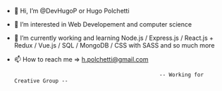 - 👋 Hi, I’m @DevHugoP or Hugo Polchetti
- 👀 I’m interested in Web Developement and computer science
- 🌱 I’m currently working and learning Node.js / Express.js / React.js + Redux / Vue.js / SQL / MongoDB / CSS with SASS and so much more 
- 📫 How to reach me => h.polchetti@gmail.com


                                                    -- Working for Creative Group --
                                                
                                               
<!---
DevHugoP/DevHugoP is a ✨ special ✨ repository because its `README.md` (this file) appears on your GitHub profile.
You can click the Preview link to take a look at your changes.
--->

